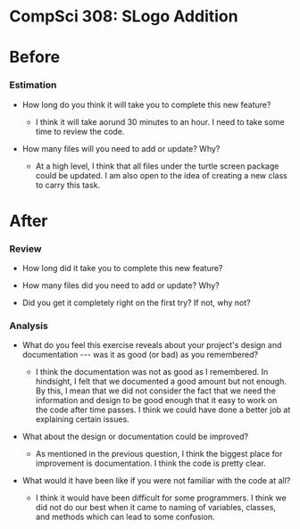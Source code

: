 CompSci 308: SLogo Addition
===

# Before

### Estimation

 * How long do you think it will take you to complete this new feature?
     * I think it will take aorund 30 minutes to an hour. I need to take some time to review the code.

 * How many files will you need to add or update? Why?
     * At a high level, I think that all files under the turtle screen package could be updated. I am also open to the idea of creating a new class to carry this task.



# After

### Review

 * How long did it take you to complete this new feature?

 * How many files did you need to add or update? Why?

 * Did you get it completely right on the first try? If not, why not?


### Analysis

 * What do you feel this exercise reveals about your project's design and documentation --- was it as good (or bad) as you remembered?
     * I think the documentation was not as good as I remembered. In hindsight, I felt that we documented a good amount but not enough. By this, I mean that we did not consider the fact that we need the information and design to be good enough that it easy to work on the code after time passes. I think we could have done a better job at explaining certain issues. 

 * What about the design or documentation could be improved?
     * As mentioned in the previous question, I think the biggest place for improvement is documentation. I think the code is pretty clear.

 * What would it have been like if you were not familiar with the code at all?
     * I think it would have been difficult for some programmers. I think we did not do our best when it came to naming of variables, classes, and methods which can lead to some confusion.